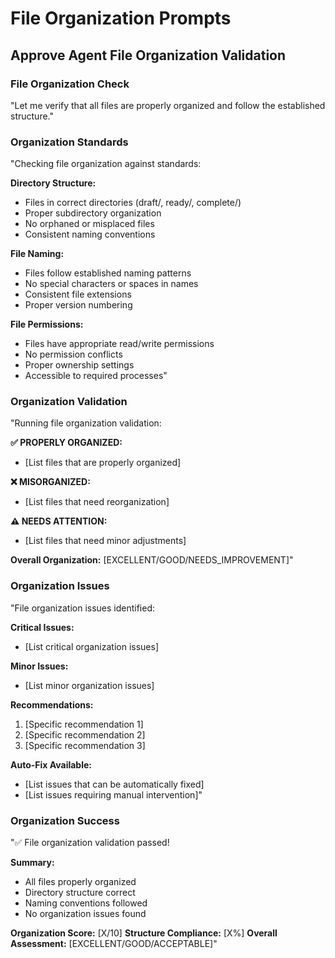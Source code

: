 # File Organization Prompts

## Approve Agent File Organization Validation

### File Organization Check
"Let me verify that all files are properly organized and follow the established structure."

### Organization Standards
"Checking file organization against standards:

**Directory Structure:**
- Files in correct directories (draft/, ready/, complete/)
- Proper subdirectory organization
- No orphaned or misplaced files
- Consistent naming conventions

**File Naming:**
- Files follow established naming patterns
- No special characters or spaces in names
- Consistent file extensions
- Proper version numbering

**File Permissions:**
- Files have appropriate read/write permissions
- No permission conflicts
- Proper ownership settings
- Accessible to required processes"

### Organization Validation
"Running file organization validation:

**✅ PROPERLY ORGANIZED:**
- [List files that are properly organized]

**❌ MISORGANIZED:**
- [List files that need reorganization]

**⚠️ NEEDS ATTENTION:**
- [List files that need minor adjustments]

**Overall Organization:** [EXCELLENT/GOOD/NEEDS_IMPROVEMENT]"

### Organization Issues
"File organization issues identified:

**Critical Issues:**
- [List critical organization issues]

**Minor Issues:**
- [List minor organization issues]

**Recommendations:**
1. [Specific recommendation 1]
2. [Specific recommendation 2]
3. [Specific recommendation 3]

**Auto-Fix Available:**
- [List issues that can be automatically fixed]
- [List issues requiring manual intervention]"

### Organization Success
"✅ File organization validation passed!

**Summary:**
- All files properly organized
- Directory structure correct
- Naming conventions followed
- No organization issues found

**Organization Score:** [X/10]
**Structure Compliance:** [X%]
**Overall Assessment:** [EXCELLENT/GOOD/ACCEPTABLE]"
